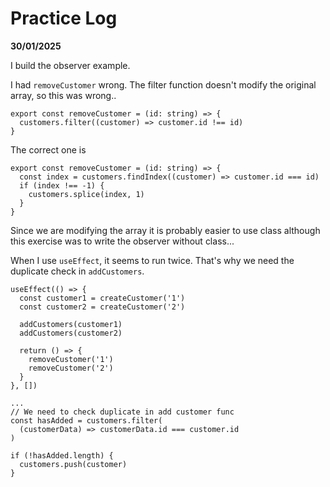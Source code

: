# Practice Log

**30/01/2025**

I build the observer example.

I had `removeCustomer` wrong. The filter function doesn't modify the original array, so this was wrong..

```tsx
export const removeCustomer = (id: string) => {
  customers.filter((customer) => customer.id !== id)
}
```

The correct one is

```tsx
export const removeCustomer = (id: string) => {
  const index = customers.findIndex((customer) => customer.id === id)
  if (index !== -1) {
    customers.splice(index, 1)
  }
}
```

Since we are modifying the array it is probably easier to use class although this exercise was to write the observer without class...

When I use `useEffect`, it seems to run twice. That's why we need the duplicate check in `addCustomers`.

```tsx
useEffect(() => {
  const customer1 = createCustomer('1')
  const customer2 = createCustomer('2')

  addCustomers(customer1)
  addCustomers(customer2)

  return () => {
    removeCustomer('1')
    removeCustomer('2')
  }
}, [])

...
// We need to check duplicate in add customer func
const hasAdded = customers.filter(
  (customerData) => customerData.id === customer.id
)

if (!hasAdded.length) {
  customers.push(customer)
}
```
